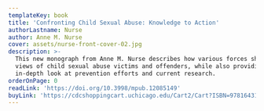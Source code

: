 ```yaml
---
templateKey: book
title: 'Confronting Child Sexual Abuse: Knowledge to Action'
authorLastname: Nurse
author: Anne M. Nurse
cover: assets/nurse-front-cover-02.jpg
description: >-
  This new monograph from Anne M. Nurse describes how various forces shape our
  views of child sexual abuse victims and offenders, while also providing an
  in-depth look at prevention efforts and current research.
orderOnPage: 0
readLink: 'https://doi.org/10.3998/mpub.12085149'
buyLink: 'https://cdcshoppingcart.uchicago.edu/Cart2/Cart?ISBN=9781643150321&PRESS=lever'
---
```

